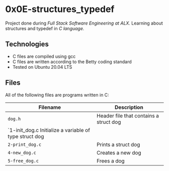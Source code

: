 # 0x0E-structures_typedef
Project done during *Full Stack Software Engineering at ALX.* Learning about structures and typedef in *C language.*

## Technologies
* C files are compiled using gcc
* C files are written according to the Betty coding standard
* Tested on Ubuntu 20.04 LTS
## Files
All of the following files are programs written in C:

| Filename | Description |
| -------- | ------------ |
| `dog.h` | Header file that contains a struct dog |
| `1-init_dog.c	Initialize a variable of type struct dog
| `2-print_dog.c` | Prints a struct dog |
| `4-new_dog.c` | Creates a new dog |
| `5-free_dog.c` | Frees a dog |
